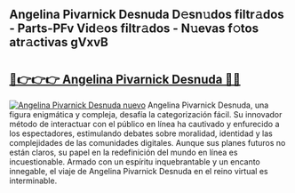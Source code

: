 ## Angelina Pivarnick Desnuda D𝚎sn𝚞dos filtr𝚊dos - Parts-PFv Vid𝚎os filtr𝚊dos - N𝚞evas f𝚘tos atr𝚊ctivas gVxvB

# <h2><a href="http://mbbfb6d.tromn.icu/?c=Angelina+Pivarnick+Desnuda">🔗👉👉👉 Angelina Pivarnick Desnuda 🔗🔗</a></h2>

[![Angelina Pivarnick Desnuda nuevo](https://i.imgur.com/pEAQMta.gif)](http://mbbfb6d.tromn.icu/?c=Angelina+Pivarnick+Desnuda)
Angelina Pivarnick Desnuda, una figura enigmática y compleja, desafía la categorización fácil. Su innovador método de interactuar con el público en línea ha cautivado y enfurecido a los espectadores, estimulando debates sobre moralidad, identidad y las complejidades de las comunidades digitales. Aunque sus planes futuros no están claros, su papel en la redefinición del mundo en línea es incuestionable. Armado con un espíritu inquebrantable y un encanto innegable, el viaje de Angelina Pivarnick Desnuda en el reino virtual es interminable.
